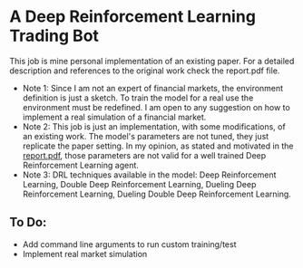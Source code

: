# A Deep Reinforcement Learning Trading Bot

This job is mine personal implementation of an existing paper.
For a detailed description and references to the original work check the report.pdf file.

- Note 1: Since I am not an expert of financial markets, the environment definition is just a sketch. To train the model for a real use the environment must be redefined. I am open to any suggestion on how to implement a real simulation of a financial market. 
- Note 2: This job is just an implementation, with some modifications, of an existing work. The model's parameters are not tuned, they just replicate the paper setting. In my opinion, as stated and motivated in the [report.pdf](https://github.com/nicoDs96/Trading-Bot---Deep-Reinforcement-Learning/blob/master/report.pdf), those parameters are not valid for a well trained Deep Reinforcement Learning agent.
- Note 3: DRL techniques available in the model: Deep Reinforcement Learning, Double Deep Reinforcement Learning, Dueling Deep Reinforcement Learning, Dueling Double Deep Reinforcement Learning. 

## To Do:
- Add command line arguments to run custom training/test
- Implement real market simulation
